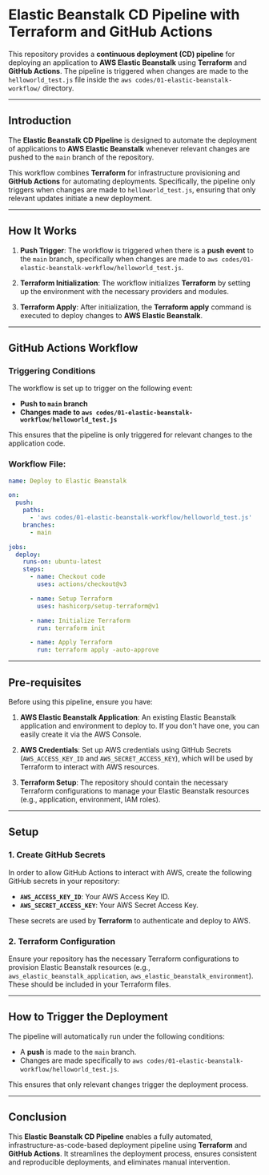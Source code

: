 # **Elastic Beanstalk CD Pipeline with Terraform and GitHub Actions**

This repository provides a **continuous deployment (CD) pipeline** for deploying an application to **AWS Elastic Beanstalk** using **Terraform** and **GitHub Actions**. The pipeline is triggered when changes are made to the `helloworld_test.js` file inside the `aws codes/01-elastic-beanstalk-workflow/` directory.

---

## **Introduction**

The **Elastic Beanstalk CD Pipeline** is designed to automate the deployment of applications to **AWS Elastic Beanstalk** whenever relevant changes are pushed to the `main` branch of the repository.

This workflow combines **Terraform** for infrastructure provisioning and **GitHub Actions** for automating deployments. Specifically, the pipeline only triggers when changes are made to `helloworld_test.js`, ensuring that only relevant updates initiate a new deployment.

---

## **How It Works**

1. **Push Trigger**: The workflow is triggered when there is a **push event** to the `main` branch, specifically when changes are made to `aws codes/01-elastic-beanstalk-workflow/helloworld_test.js`.
   
2. **Terraform Initialization**: The workflow initializes **Terraform** by setting up the environment with the necessary providers and modules.

3. **Terraform Apply**: After initialization, the **Terraform apply** command is executed to deploy changes to **AWS Elastic Beanstalk**.

---

## **GitHub Actions Workflow**

### **Triggering Conditions**

The workflow is set up to trigger on the following event:
- **Push to `main` branch**
- **Changes made to `aws codes/01-elastic-beanstalk-workflow/helloworld_test.js`**

This ensures that the pipeline is only triggered for relevant changes to the application code.

### **Workflow File:**

```yaml
name: Deploy to Elastic Beanstalk

on:
  push:
    paths:
      - 'aws codes/01-elastic-beanstalk-workflow/helloworld_test.js'
    branches:
      - main

jobs:
  deploy:
    runs-on: ubuntu-latest
    steps:
      - name: Checkout code
        uses: actions/checkout@v3

      - name: Setup Terraform
        uses: hashicorp/setup-terraform@v1

      - name: Initialize Terraform
        run: terraform init

      - name: Apply Terraform
        run: terraform apply -auto-approve
```

---

## **Pre-requisites**

Before using this pipeline, ensure you have:

1. **AWS Elastic Beanstalk Application**: An existing Elastic Beanstalk application and environment to deploy to. If you don't have one, you can easily create it via the AWS Console.
   
2. **AWS Credentials**: Set up AWS credentials using GitHub Secrets (`AWS_ACCESS_KEY_ID` and `AWS_SECRET_ACCESS_KEY`), which will be used by Terraform to interact with AWS resources.

3. **Terraform Setup**: The repository should contain the necessary Terraform configurations to manage your Elastic Beanstalk resources (e.g., application, environment, IAM roles).

---

## **Setup**

### **1. Create GitHub Secrets**

In order to allow GitHub Actions to interact with AWS, create the following GitHub secrets in your repository:

- **`AWS_ACCESS_KEY_ID`**: Your AWS Access Key ID.
- **`AWS_SECRET_ACCESS_KEY`**: Your AWS Secret Access Key.
  
These secrets are used by **Terraform** to authenticate and deploy to AWS.

### **2. Terraform Configuration**

Ensure your repository has the necessary Terraform configurations to provision Elastic Beanstalk resources (e.g., `aws_elastic_beanstalk_application`, `aws_elastic_beanstalk_environment`). These should be included in your Terraform files.

---

## **How to Trigger the Deployment**

The pipeline will automatically run under the following conditions:

- A **push** is made to the `main` branch.
- Changes are made specifically to `aws codes/01-elastic-beanstalk-workflow/helloworld_test.js`.

This ensures that only relevant changes trigger the deployment process.

---

## **Conclusion**

This **Elastic Beanstalk CD Pipeline** enables a fully automated, infrastructure-as-code-based deployment pipeline using **Terraform** and **GitHub Actions**. It streamlines the deployment process, ensures consistent and reproducible deployments, and eliminates manual intervention.
